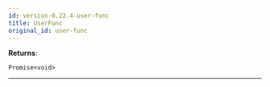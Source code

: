 ```yaml
---
id: version-0.22.4-user-func
title: UserFunc
original_id: user-func
---
```


<a name="userfunc"></a>

**Returns**:

`Promise<void>`

---
